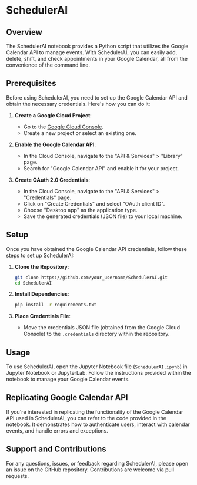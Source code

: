 # SchedulerAI

## Overview
The SchedulerAI notebook provides a Python script that utilizes the Google Calendar API to manage events. With SchedulerAI, you can easily add, delete, shift, and check appointments in your Google Calendar, all from the convenience of the command line.

## Prerequisites
Before using SchedulerAI, you need to set up the Google Calendar API and obtain the necessary credentials. Here's how you can do it:

1. **Create a Google Cloud Project**:
   - Go to the [Google Cloud Console](https://console.cloud.google.com/).
   - Create a new project or select an existing one.

2. **Enable the Google Calendar API**:
   - In the Cloud Console, navigate to the "API & Services" > "Library" page.
   - Search for "Google Calendar API" and enable it for your project.

3. **Create OAuth 2.0 Credentials**:
   - In the Cloud Console, navigate to the "API & Services" > "Credentials" page.
   - Click on "Create Credentials" and select "OAuth client ID".
   - Choose "Desktop app" as the application type.
   - Save the generated credentials (JSON file) to your local machine.

## Setup
Once you have obtained the Google Calendar API credentials, follow these steps to set up SchedulerAI:

1. **Clone the Repository**:
   ```bash
   git clone https://github.com/your_username/SchedulerAI.git
   cd SchedulerAI
   ```

2. **Install Dependencies**:
   ```bash
   pip install -r requirements.txt
   ```

3. **Place Credentials File**:
   - Move the credentials JSON file (obtained from the Google Cloud Console) to the `.credentials` directory within the repository.

## Usage
To use SchedulerAI, open the Jupyter Notebook file (`SchedulerAI.ipynb`) in Jupyter Notebook or JupyterLab. Follow the instructions provided within the notebook to manage your Google Calendar events.

## Replicating Google Calendar API
If you're interested in replicating the functionality of the Google Calendar API used in SchedulerAI, you can refer to the code provided in the notebook. It demonstrates how to authenticate users, interact with calendar events, and handle errors and exceptions.

## Support and Contributions
For any questions, issues, or feedback regarding SchedulerAI, please open an issue on the GitHub repository. Contributions are welcome via pull requests.


